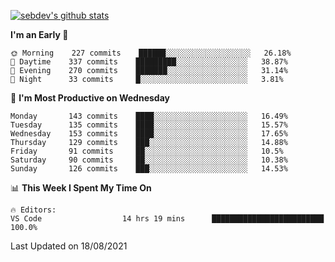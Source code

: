 [![sebdev's github stats](https://github-readme-stats.vercel.app/api?username=sebdeveloper6952&theme=vue-dark)](https://github.com/anuraghazra/github-readme-stats)
<!--START_SECTION:waka-->
**I'm an Early 🐤** 

```text
🌞 Morning    227 commits    ██████░░░░░░░░░░░░░░░░░░░   26.18% 
🌆 Daytime    337 commits    █████████░░░░░░░░░░░░░░░░   38.87% 
🌃 Evening    270 commits    ███████░░░░░░░░░░░░░░░░░░   31.14% 
🌙 Night      33 commits     █░░░░░░░░░░░░░░░░░░░░░░░░   3.81%

```
📅 **I'm Most Productive on Wednesday** 

```text
Monday       143 commits    ████░░░░░░░░░░░░░░░░░░░░░   16.49% 
Tuesday      135 commits    ████░░░░░░░░░░░░░░░░░░░░░   15.57% 
Wednesday    153 commits    ████░░░░░░░░░░░░░░░░░░░░░   17.65% 
Thursday     129 commits    ███░░░░░░░░░░░░░░░░░░░░░░   14.88% 
Friday       91 commits     ██░░░░░░░░░░░░░░░░░░░░░░░   10.5% 
Saturday     90 commits     ██░░░░░░░░░░░░░░░░░░░░░░░   10.38% 
Sunday       126 commits    ███░░░░░░░░░░░░░░░░░░░░░░   14.53%

```


📊 **This Week I Spent My Time On** 

```text
🔥 Editors: 
VS Code                  14 hrs 19 mins      █████████████████████████   100.0%

```


 Last Updated on 18/08/2021
<!--END_SECTION:waka-->
